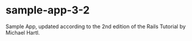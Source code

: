 sample-app-3-2
==============

Sample App, updated according to the 2nd edition of the Rails Tutorial by Michael Hartl.